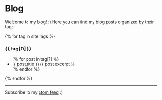 # Blog

Welcome to my blog! \:\) Here you can find my blog posts organized by their tags:

{% for tag in site.tags %}
  <h3>{{ tag[0] }}</h3>
  <ul>
    {% for post in tag[1] %}
      <li>
        <a href="{{ post.url }}">{{ post.title }}</a>
        {{ post.excerpt }}
      </li>
    {% endfor %}
  </ul>
{% endfor %}

***

Subscribe to my [atom feed](https://chester-tan.com/feed.xml) \:\)
